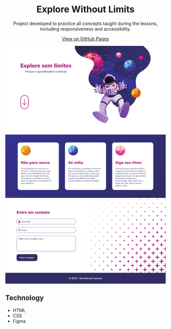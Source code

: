 <h1 align="center">Explore Without Limits</h1>

<p align="center">Project developed to practice all concepts taught during the lessons, including responsiveness and accessibility.</p>

<p align="center">
  <a href="https://lucasspor.github.io/Rocketseat_Explorer/Intensvao/01_HTML_CSS" target="_blank">View on GitHub Pages</a>
</p>

<p align="center">
  <img src="./.github/preview.png" alt="Space website with stars"/>
</p>

## Technology

- HTML
- CSS
- Figma